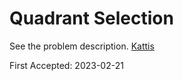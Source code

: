 # Quadrant Selection

See the problem description. [Kattis][1]

First Accepted: 2023-02-21

[1]: <https://open.kattis.com/problems/quadrant> "Problem Webpage"
